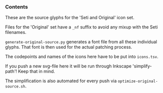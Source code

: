 ### Contents

These are the source glyphs for the 'Seti and Original' icon set.

Files for the 'Original' set have a `_nf` suffix to avoid any mixup with the Seti filenames.

`generate-original-source.py` generates a font file from all these individual glyphs. That font is then used for the actual patching process.

The codepoints and names of the icons here have to be put into `icons.tsv`.

If you push a new svg-file here it will be run through Inkscape 'simplify-path'! Keep that in mind.

The simplification is also automated for every push via `optimize-original-source.sh`.
